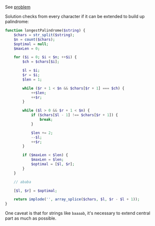 See [problem](https://leetcode.com/problems/longest-palindromic-substring/description/)

Solution checks from every character if it can be extended to build up palindrome:

```php
function longestPalindrome($string) {
    $chars = str_split($string);
    $n = count($chars);
    $optimal = null;
    $maxLen = 0;

    for ($i = 0; $i < $n; ++$i) {
        $ch = $chars[$i];

        $l = $i;
        $r = $i;
        $len = 1;

        while ($r + 1 < $n && $chars[$r + 1] === $ch) {
            ++$len;
            ++$r;
        }

        while ($l > 0 && $r + 1 < $n) {
            if ($chars[$l - 1] !== $chars[$r + 1]) {
                break;
            }

            $len += 2;
            --$l;
            ++$r;
        }

        if ($maxLen < $len) {
            $maxLen = $len;
            $optimal = [$l, $r];
        }
    }

    // ababa

    [$l, $r] = $optimal;

    return implode('', array_splice($chars, $l, $r - $l + 1));
}
```

One caveat is that for strings like `baaaab`, it's necessary to extend central part as much as possible.